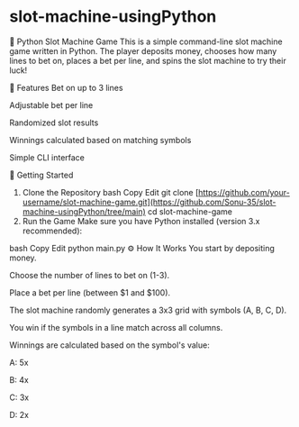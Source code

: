 # slot-machine-usingPython
🎰 Python Slot Machine Game
This is a simple command-line slot machine game written in Python. The player deposits money, chooses how many lines to bet on, places a bet per line, and spins the slot machine to try their luck!

📌 Features
Bet on up to 3 lines

Adjustable bet per line

Randomized slot results

Winnings calculated based on matching symbols

Simple CLI interface

🚀 Getting Started
1. Clone the Repository
bash
Copy
Edit
git clone [https://github.com/your-username/slot-machine-game.git](https://github.com/Sonu-35/slot-machine-usingPython/tree/main)
cd slot-machine-game
2. Run the Game
Make sure you have Python installed (version 3.x recommended):

bash
Copy
Edit
python main.py
⚙️ How It Works
You start by depositing money.

Choose the number of lines to bet on (1-3).

Place a bet per line (between $1 and $100).

The slot machine randomly generates a 3x3 grid with symbols (A, B, C, D).

You win if the symbols in a line match across all columns.

Winnings are calculated based on the symbol's value:

A: 5x

B: 4x

C: 3x

D: 2x
